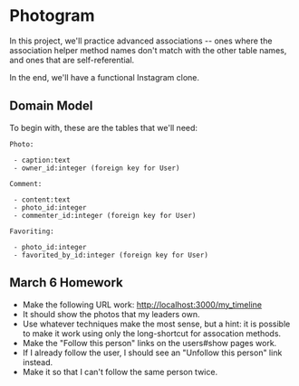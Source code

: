 # Photogram

In this project, we'll practice advanced associations -- ones where the association helper method names don't match with the other table names, and ones that are self-referential.

In the end, we'll have a functional Instagram clone.

## Domain Model

To begin with, these are the tables that we'll need:

    Photo:

     - caption:text
     - owner_id:integer (foreign key for User)

    Comment:

     - content:text
     - photo_id:integer
     - commenter_id:integer (foreign key for User)

    Favoriting:

     - photo_id:integer
     - favorited_by_id:integer (foreign key for User)


## March 6 Homework

 - Make the following URL work: [http://localhost:3000/my_timeline](http://localhost:3000/my_timeline)
  - It should show the photos that my leaders own.
  - Use whatever techniques make the most sense, but a hint: it is possible to make it work using only the long-shortcut for assocation methods.
 - Make the "Follow this person" links on the users#show pages work.
  - If I already follow the user, I should see an "Unfollow this person" link instead.
  - Make it so that I can't follow the same person twice.
